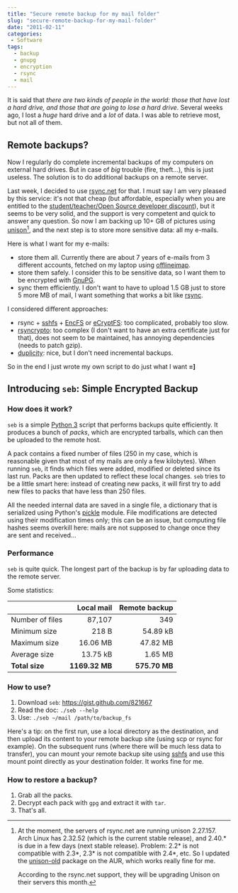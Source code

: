```yaml
---
title: "Secure remote backup for my mail folder"
slug: "secure-remote-backup-for-my-mail-folder"
date: "2011-02-11"
categories:
 - Software
tags:
  - backup
  - gnupg
  - encryption
  - rsync
  - mail
---
```


It is said that *there are two kinds of people in the world: those that have
lost a hard drive, and those that are going to lose a hard drive*. Several weeks
ago, I lost a *huge* hard drive and a *lot* of data. I was able to retrieve
most, but not all of them.


## Remote backups?

Now I regularly do complete incremental backups of my computers on external hard
drives. But in case of *big* trouble (fire, theft...), this is just useless. The
solution is to do additional backups on a remote server.

Last week, I decided to use [rsync.net][] for that. I must say I am very pleased
by this service: it's not that cheap (but affordable, especially when you are
entitled to the [student/teacher/Open Source developer discount][discount]), but
it seems to be very solid, and the support is very competent and quick to answer
any question. So now I am backing up 10+ GB of pictures using [unison][][^1],
and the next step is to store more sensitive data: all my e-mails.

Here is what I want for my e-mails:

- store them all. Currently there are about 7 years of e-mails from 3 different
  accounts, fetched on my laptop using [offlineimap][].
- store them safely. I consider this to be sensitive data, so I want them to be
  encrypted with [GnuPG][].
- sync them efficiently. I don't want to have to upload 1.5 GB just to store 5
  more MB of mail, I want something that works a bit like [rsync][].

I considered different approaches:

- rsync + [sshfs][] + [EncFS][] or [eCryptFS][]: too complicated, probably too
  slow.
- [rsyncrypto][]: too complex (I don't want to have an extra certificate just
  for that), does not seem to be maintained, has annoying dependencies (needs to
  patch gzip).
- [duplicity][]: nice, but I don't need incremental backups.

So in the end I just wrote my own script to do just what I want **=]**


## Introducing `seb`: Simple Encrypted Backup

### How does it work?
`seb` is a simple [Python 3][] script that performs backups quite efficiently.
It produces a bunch of *packs*, which are encrypted tarballs, which can then be
uploaded to the remote host.

A pack contains a fixed number of files (250 in my case, which is reasonable
given that most of my mails are only a few kilobytes). When running `seb`, it
finds which files were added, modified or deleted since its last run. Packs are
then updated to reflect these local changes. `seb` tries to be a little smart
here: instead of creating new packs, it will first try to add new files to packs
that have less than 250 files.

All the needed internal data are saved in a single file, a dictionary that is
serialized using Python's [pickle][] module. File modifications are detected
using their modification times only; this can be an issue, but computing file
hashes seems overkill here: mails are not supposed to change once they are sent
and received...

### Performance
`seb` is quite quick. The longest part of the backup is by far uploading data to
the remote server.

Some statistics:

|                    | Local mail      | Remote backup |
|:------------------ | ---------------:| -------------:|
| Number of files    |          87,107 |           349 |
| Minimum size       |           218 B |      54.89 kB |
| Maximum size       |        16.06 MB |      47.82 MB |
| Average size       |        13.75 kB |       1.65 MB |
| **Total size**     |  **1169.32 MB** | **575.70 MB** |

### How to use?
1. Download `seb`: <https://gist.github.com/821667>
2. Read the doc: `./seb --help`
3. Use: `./seb ~/mail /path/to/backup_fs`

Here's a tip: on the first run, use a local directory as the destination, and
then upload its content to your remote backup site (using scp or rsync for
example). On the subsequent runs (where there will be much less data to
transfer), you can mount your remote backup site using [sshfs][] and use this
mount point directly as your destination folder. It works fine for me.

### How to restore a backup?
1. Grab all the packs.
2. Decrypt each pack with `gpg` and extract it with `tar`.
3. That's all.


[^1]: At the moment, the servers of rsync.net are running unison 2.27.157. Arch
    Linux has 2.32.52 (which is the current stable release), and 2.40.\* is due
    in a few days (next stable release). Problem: 2.2\* is not compatible with
    2.3\*, 2.3\* is not compatible with 2.4\*, etc. So I updated the
    [unison-old][] package on the AUR, which works really fine for me.

    According to the rsync.net support, they will be upgrading Unison on their
    servers this month.

[rsync.net]: http://www.rsync.net/
[discount]: http://www.rsync.net/resources/faq.html#14
[unison]: http://www.cis.upenn.edu/~bcpierce/unison/
[offlineimap]: http://offlineimap.org/
[gnupg]: http://www.gnupg.org/
[rsync]: http://samba.anu.edu.au/rsync/
[sshfs]: http://fuse.sourceforge.net/sshfs.html
[encfs]: http://www.arg0.net/encfs
[ecryptfs]: https://launchpad.net/ecryptfs
[rsyncrypto]: http://rsyncrypto.lingnu.com/
[duplicity]: http://duplicity.nongnu.org/
[python 3]: http://www.python.org/
[pickle]: http://docs.python.org/py3k/library/pickle.html
[unison-old]: http://aur.archlinux.org/packages.php?ID=33399
